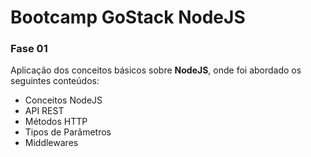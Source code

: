 # Bootcamp GoStack NodeJS 
### __Fase 01__

Aplicação dos conceitos básicos sobre **NodeJS**, onde foi abordado os seguintes 
conteúdos:
  - Conceitos NodeJS
  - API REST
  - Métodos HTTP
  - Tipos de Parâmetros
  - Middlewares